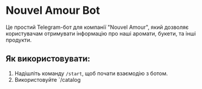 # Nouvel Amour Bot

Це простий Telegram-бот для компанії "Nouvel Amour", який дозволяє користувачам отримувати інформацію про наші аромати, букети, та інші продукти.

## Як використовувати:

1. Надішліть команду `/start`, щоб почати взаємодію з ботом.
2. Використовуйте `/catalog

